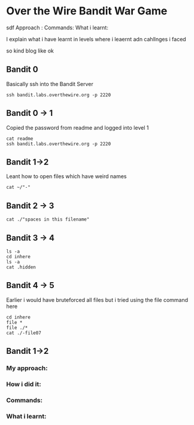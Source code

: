 # Over the Wire Bandit War Game

sdf
Approach :
Commands:
What i learnt:


I explain what i have learnt in levels where i leaernt adn cahllnges i faced 

so kind blog like ok 
## Bandit 0
Basically ssh into the Bandit Server
```
ssh bandit.labs.overthewire.org -p 2220
```
 

## Bandit 0 -> 1
Copied the password from readme and logged into level 1
```
cat readme
ssh bandit.labs.overthewire.org -p 2220
```

## Bandit 1->2
Leant how to open files which have weird names
```
cat ~/"-"
``` 


## Bandit 2 -> 3
```
cat ./"spaces in this filename"
```
## Bandit 3 -> 4
```
ls -a
cd inhere
ls -a
cat .hidden
```


## Bandit 4 -> 5
Earlier i would have bruteforced all files but i tried using the file command here
```
cd inhere
file *
file ./*
cat ./-file07
```


## Bandit 1->2

### My approach:
### How i did it:
###  Commands:
### What i learnt:


